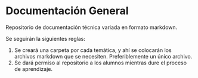 # Documentación General
Repositorio de documentación técnica variada en formato markdown. 

Se seguirán la siguientes reglas:
1. Se creará una carpeta por cada temática, y ahí se colocarán los archivos markdown que se necesiten. Preferiblemente un único archivo.
2. Se dará permiso al repositorio a los alumnos mientras dure el proceso de aprendizaje.
